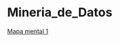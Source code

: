# Mineria_de_Datos

[Mapa mental 1](https://github.com/JuanAlfredoCantuZavala/Mineria_de_Datos/blob/master/MapaMental_1_1810736.pdf)



